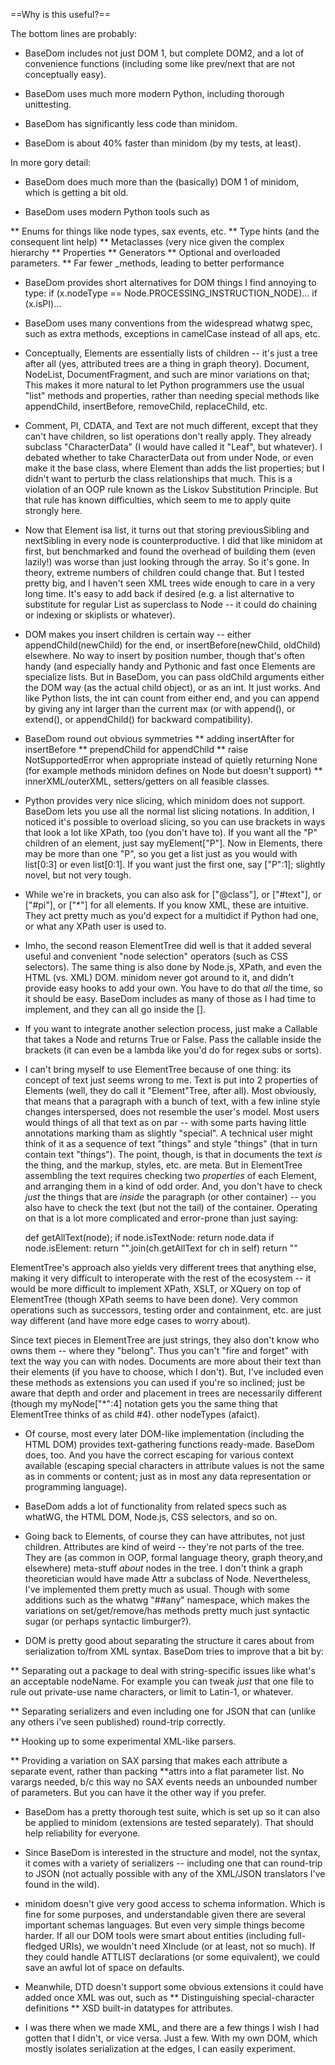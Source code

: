 ==Why is this useful?==

The bottom lines are probably:

* BaseDom includes not just DOM 1, but complete DOM2, and a lot of convenience
functions (including some like prev/next that are not conceptually easy).

* BaseDom uses much more modern Python, including thorough unittesting.

* BaseDom has significantly less code than minidom.

* BaseDom is about 40% faster than minidom (by my tests, at least).


In more gory detail:

* BaseDom does much more than the (basically) DOM 1 of minidom,
which is getting a bit old.

* BaseDom uses modern Python tools such as

** Enums for things like node types, sax events, etc.
** Type hints (and the consequent lint help)
** Metaclasses (very nice given the complex hierarchy
** Properties
** Generators
** Optional and overloaded parameters.
** Far fewer _methods, leading to better performance

* BaseDom provides short alternatives for DOM things I find annoying
to type:
    if (x.nodeType == Node.PROCESSING_INSTRUCTION_NODE)...
    if (x.isPI)...

* BaseDom uses many conventions from the widespread whatwg spec,
such as extra methods, exceptions in camelCase instead of all aps, etc.

* Conceptually, Elements are essentially lists of children --
it's just a tree after all (yes, attributed trees are a thing in graph theory).
Document, NodeList, DocumentFragment, and such are minor variations on that;
This makes it more natural to let Python
programmers use the usual "list" methods and properties, rather than
needing special methods like appendChild, insertBefore, removeChild,
replaceChild, etc.

* Comment, PI, CDATA, and Text are not much different, except that they
can't have children, so list operations don't really apply. They already
subclass "CharacterData" (I would have called it "Leaf", but whatever).
I debated whether to take CharacterData out from under Node, or even make it
the base class, where Element than adds the list properties; but I didn't want
to perturb the class relationships that much. This is a violation of an OOP
rule known as the Liskov Substitution Principle. But that rule has known
difficulties, which seem to me to apply quite strongly here.

* Now that Element isa list, it turns out that storing previousSibling
and nextSibling in every node is counterproductive. I did that like minidom
at first, but benchmarked and found the overhead of building them (even lazily!)
was worse than just looking through the array. So it's gone.
In theory, extreme numbers of children could change that.
But I tested pretty big, and I haven't seen XML trees
wide enough to care in a very long time. It's easy to add back if desired
(e.g. a list alternative to substitute for regular List as superclass to
Node -- it could do chaining or indexing or skiplists or whatever).

* DOM makes you insert children is certain way --
either appendChild(newChild) for the end, or insertBefore(newChild, oldChild)
elsewhere. No way to insert by position number, though that's often handy
(and especially handy and Pythonic and fast once Elements are specialize lists.
But in BaseDom, you can pass oldChild arguments either the DOM way (as the
actual child object), or as an int. It just works. And like Python lists,
the int can count from either end, and you can append by giving any int
larger than the current max (or with append(), or extend(), or appendChild()
for backward compatibility).

* BaseDom round out obvious symmetries
** adding insertAfter for insertBefore
** prependChild for appendChild
** raise NotSupportedError when appropriate instead of quietly returning None
(for example methods minidom defines on Node but doesn't support)
** innerXML/outerXML, setters/getters on all feasible classes.

* Python provides very nice slicing, which minidom does not support.
BaseDom lets you use all the normal list slicing notations.
In addition, I noticed it's possible to overload
slicing, so you can use brackets in ways that look a lot like XPath, too
(you don't have to). If you want all the "P" children of an element,
just say myElement["P"]. Now in Elements, there may be more than one
"P", so you get a list just as you would with list[0:3] or even list[0:1].
If you want just the first one, say ["P":1]; slightly novel, but not very tough.

* While we're in brackets, you can also ask for ["@class"], or ["#text"], or
["#pi"], or ["*"] for all elements. If you know XML, these are intuitive.
They act pretty much as you'd expect for a multidict if Python had one,
or what any XPath user is used to.

* Imho, the second reason ElementTree did well is that it added several useful
and convenient "node selection" operators (such as CSS selectors).
The same thing is also done by
Node.js, XPath, and even the HTML (vs. XML) DOM. minidom never got around to
it, and didn't provide easy hooks to add your own. You have to do that *all*
the time, so it should be easy. BaseDom includes as many of those as I had time
to implement, and they can all go inside the [].

* If you want to integrate another selection process, just make a Callable
that takes a Node and returns True or False.
Pass the callable inside the brackets (it can even be a lambda like you'd do for
regex subs or sorts).

* I can't bring myself to use ElementTree because of one thing: its concept
of text just seems wrong to me.
Text is put into 2 properties of Elements (well, they do call
it "Element"Tree, after all). Most obviously, that means that a paragraph
with a bunch of text, with a few inline style changes interspersed, does not
resemble the user's model. Most users would things of all that text as
on par -- with some parts having little annotations marking tham as slightly
"special". A technical user might think of it as a sequence of text "things"
and style "things" (that in turn contain text "things"). The point, though,
is that in documents the text *is* the thing, and the markup, styles, etc.
are meta. But in ElementTree assembling the text requires checking two *properties*
of each Element, and arranging them in a kind of odd order. And, you don't
have to check *just* the things that are *inside* the paragraph (or other container) --
you also have to check the text (but not the tail) of the container. Operating
on that is a lot more complicated and error-prone than just saying:

    def getAllText(node);
        if node.isTextNode: return node.data
        if node.isElement: return "".join(ch.getAllText for ch in self)
        return ""

ElementTree's approach also yields very different trees that anything else,
making it very difficult to interoperate with the rest of the ecosystem --
it would be more difficult to implement XPath, XSLT, or XQuery on top of
ElementTree (though XPath seems to have been done). Very common operations
such as successors, testing order and containment, etc. are just way different
(and have more edge cases to worry about).

Since text pieces in ElementTree are just strings, they also don't know
who owns them -- where they "belong".
Thus you can't "fire and forget" with text the way you can with nodes.
Documents are more about their text than their elements (if you have to choose,
which I don't). But, I've included even these methods as extensions you can
used if you're so inclined; just be aware that depth and order and placement
in trees are necessarily different (though my myNode["*":4] notation
gets you the same thing that ElementTree thinks of as child #4).
other nodeTypes (afaict).

* Of course, most every later DOM-like implementation (including the HTML DOM)
provides text-gathering functions ready-made. BaseDom does, too. And you have
the correct escaping for various context available (escaping special characters
in attribute values is not the same as in comments or content; just as in most
any data representation or programming language).

* BaseDom adds a lot of functionality from related specs such as whatWG, the
HTML DOM, Node.js, CSS selectors, and so on.

* Going back to Elements, of course they can have attributes, not just children.
Attributes are kind of weird -- they're not parts of the tree.
They are (as common in OOP, formal language theory, graph theory,and elsewhere)
meta-stuff *about* nodes in the tree. I don't think a graph theoretician would
have made Attr a subclass of Node. Nevertheless, I've implemented them pretty
much as usual. Though with some additions such as the whatwg "##any" namespace,
which makes the variations on set/get/remove/has methods pretty much
just syntactic sugar (or perhaps syntactic limburger?).

* DOM is pretty good about separating the structure it cares about
from serialization to/from XML syntax. BaseDom tries to improve
that a bit by:

** Separating out a package to deal with string-specific issues like what's
an acceptable nodeName. For example you can tweak *just* that one file to
rule out private-use name characters, or limit to Latin-1, or whatever.

** Separating serializers and even including one for JSON that can (unlike any
others i've seen published) round-trip correctly.

** Hooking up to some experimental XML-like parsers.

** Providing a variation on SAX parsing that makes each attribute a separate
event, rather than packing **attrs into a flat parameter list. No varargs
needed, b/c this way no SAX events needs an unbounded number of parameters.
But you can have it the other way if you prefer.

* BaseDom has a pretty thorough test suite, which is set up so it can also
be applied to minidom (extensions are tested separately). That should help
reliability for everyone.

* Since BaseDom is interested in the structure and model, not the syntax,
it comes with a variety of serializers -- including one that can round-trip to
JSON (not actually possible with any of the XML/JSON translators I've found
in the wild).

* minidom doesn't give very good access to schema information. Which is fine for
some purposes, and understandable given there are several important schemas
languages. But even very simple things become harder. If all our DOM tools were
smart about entities (including full-fledged URIs), we wouldn't need XInclude
(or at least, not so much). If they could handle ATTLIST declarations (or some
equivalent), we could save an awful lot of space on defaults.

* Meanwhile, DTD doesn't support some obvious extensions it could have added
once XML was out, such as
** Distinguishing special-character definitions
** XSD built-in datatypes for attributes.

* I was there when we made XML, and there are a few things I wish I had gotten
that I didn't, or vice versa. Just a few. With my own DOM, which mostly
isolates serialization at the edges, I can easily experiment.
